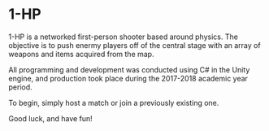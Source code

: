# 1-HP

1-HP is a networked first-person shooter based around physics.
The objective is to push enermy players off of the central stage with an array of weapons and items acquired from the map.

All programming and development was conducted using C# in the Unity engine, and production took place during the 2017-2018
academic year period.

To begin, simply host a match or join a previously existing one.

Good luck, and have fun!
